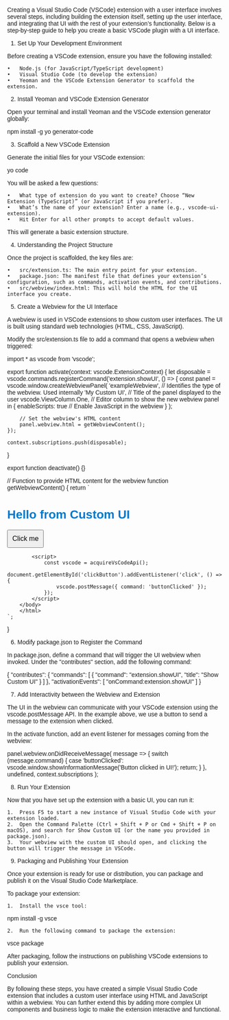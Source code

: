Creating a Visual Studio Code (VSCode) extension with a user interface involves several steps, including building the extension itself, setting up the user interface, and integrating that UI with the rest of your extension’s functionality. Below is a step-by-step guide to help you create a basic VSCode plugin with a UI interface.

1. Set Up Your Development Environment

Before creating a VSCode extension, ensure you have the following installed:

    •	Node.js (for JavaScript/TypeScript development)
    •	Visual Studio Code (to develop the extension)
    •	Yeoman and the VSCode Extension Generator to scaffold the extension.

2. Install Yeoman and VSCode Extension Generator

Open your terminal and install Yeoman and the VSCode extension generator globally:

npm install -g yo generator-code

3. Scaffold a New VSCode Extension

Generate the initial files for your VSCode extension:

yo code

You will be asked a few questions:

    •	What type of extension do you want to create? Choose “New Extension (TypeScript)” (or JavaScript if you prefer).
    •	What’s the name of your extension? Enter a name (e.g., vscode-ui-extension).
    •	Hit Enter for all other prompts to accept default values.

This will generate a basic extension structure.

4. Understanding the Project Structure

Once the project is scaffolded, the key files are:

    •	src/extension.ts: The main entry point for your extension.
    •	package.json: The manifest file that defines your extension’s configuration, such as commands, activation events, and contributions.
    •	src/webview/index.html: This will hold the HTML for the UI interface you create.

5. Create a Webview for the UI Interface

A webview is used in VSCode extensions to show custom user interfaces. The UI is built using standard web technologies (HTML, CSS, JavaScript).

Modify the src/extension.ts file to add a command that opens a webview when triggered:

import \* as vscode from 'vscode';

export function activate(context: vscode.ExtensionContext) {
let disposable = vscode.commands.registerCommand('extension.showUI', () => {
const panel = vscode.window.createWebviewPanel(
'exampleWebview', // Identifies the type of the webview. Used internally
'My Custom UI', // Title of the panel displayed to the user
vscode.ViewColumn.One, // Editor column to show the new webview panel in
{
enableScripts: true // Enable JavaScript in the webview
}
);

        // Set the webview's HTML content
        panel.webview.html = getWebviewContent();
    });

    context.subscriptions.push(disposable);

}

export function deactivate() {}

// Function to provide HTML content for the webview
function getWebviewContent() {
return `
<!DOCTYPE html>
<html lang="en">
<head>
<meta charset="UTF-8">
<meta name="viewport" content="width=device-width, initial-scale=1.0">
<title>Custom UI</title>
<style>
body { font-family: Arial, sans-serif; padding: 20px; }
h1 { color: #007acc; }
button { font-size: 16px; padding: 10px; }
</style>
</head>
<body>
<h1>Hello from Custom UI</h1>
<button id="clickButton">Click me</button>

            <script>
                const vscode = acquireVsCodeApi();
                document.getElementById('clickButton').addEventListener('click', () => {
                    vscode.postMessage({ command: 'buttonClicked' });
                });
            </script>
        </body>
        </html>
    `;

}

6. Modify package.json to Register the Command

In package.json, define a command that will trigger the UI webview when invoked. Under the "contributes" section, add the following command:

{
"contributes": {
"commands": [
{
"command": "extension.showUI",
"title": "Show Custom UI"
}
]
},
"activationEvents": [
"onCommand:extension.showUI"
]
}

7. Add Interactivity between the Webview and Extension

The UI in the webview can communicate with your VSCode extension using the vscode.postMessage API. In the example above, we use a button to send a message to the extension when clicked.

In the activate function, add an event listener for messages coming from the webview:

panel.webview.onDidReceiveMessage(
message => {
switch (message.command) {
case 'buttonClicked':
vscode.window.showInformationMessage('Button clicked in UI!');
return;
}
},
undefined,
context.subscriptions
);

8. Run Your Extension

Now that you have set up the extension with a basic UI, you can run it:

    1.	Press F5 to start a new instance of Visual Studio Code with your extension loaded.
    2.	Open the Command Palette (Ctrl + Shift + P or Cmd + Shift + P on macOS), and search for Show Custom UI (or the name you provided in package.json).
    3.	Your webview with the custom UI should open, and clicking the button will trigger the message in VSCode.

9. Packaging and Publishing Your Extension

Once your extension is ready for use or distribution, you can package and publish it on the Visual Studio Code Marketplace.

To package your extension:

    1.	Install the vsce tool:

npm install -g vsce

    2.	Run the following command to package the extension:

vsce package

After packaging, follow the instructions on publishing VSCode extensions to publish your extension.

Conclusion

By following these steps, you have created a simple Visual Studio Code extension that includes a custom user interface using HTML and JavaScript within a webview. You can further extend this by adding more complex UI components and business logic to make the extension interactive and functional.
